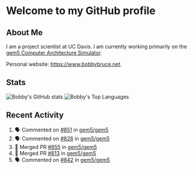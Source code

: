 # Welcome to my GitHub profile

## About Me

I am a project scientist at UC Davis. I am currently working primarily on the [gem5 Computer Architecture Simulator](https://github.com/gem5).

Personal website: <https://www.bobbybruce.net>.

## Stats

![Bobby's GitHub stats](https://github-readme-stats.vercel.app/api?username=bobbyrbruce&show_icons=true&theme=responsive&include_all_commits=true&count_private=true&show=reviews&disable_animations=true)
![Bobby's Top Languages ](https://github-readme-stats.vercel.app/api/top-langs/?username=bobbyrbruce&layout=compact&theme=responsive&count_private=true&langs_count=10&disable_animations=true)

## Recent Activity

<!--START_SECTION:activity-->
1. 🗣 Commented on [#851](https://github.com/gem5/gem5/pull/851#issuecomment-1934749691) in [gem5/gem5](https://github.com/gem5/gem5)
2. 🗣 Commented on [#828](https://github.com/gem5/gem5/pull/828#issuecomment-1930581070) in [gem5/gem5](https://github.com/gem5/gem5)
3. 🎉 Merged PR [#855](https://github.com/gem5/gem5/pull/855) in [gem5/gem5](https://github.com/gem5/gem5)
4. 🎉 Merged PR [#813](https://github.com/gem5/gem5/pull/813) in [gem5/gem5](https://github.com/gem5/gem5)
5. 🗣 Commented on [#842](https://github.com/gem5/gem5/pull/842#issuecomment-1930444134) in [gem5/gem5](https://github.com/gem5/gem5)
<!--END_SECTION:activity-->
